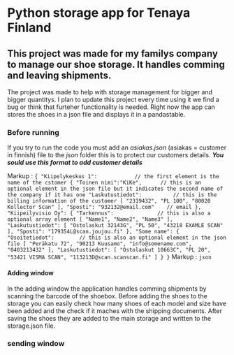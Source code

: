 # Python storage app for Tenaya Finland #

## This project was made for my familys company to manage our shoe storage. It handles comming and leaving shipments. ##

The project was made to help with storage management for bigger and bigger quantitys. I plan to update this project every time using it we find a bug or think that furteher functionality is needed. Right now the app can stores the shoes in a json file and displays it in a pandastable.

### Before running ###

If you try to run the code you must add an _asiakas.json_ (asiakas = customer in finnish) file to the _json_ folder this is to protect our customers details.
___You sould use this format to add customer details___

Markup :  `
{
  "Kiipelykeskus 1":            // the first element is the name of the cstomer
  {
    "Toinen nimi":"KiKe",      // this is an optional element in the json file but it indicates the second name of the company if it has one
    "Laskutustiedot":          // this is the billing information of the customer
    [
      "2319432",
      "PL 100",
      "80020 Kollector Scan"
    ],
    "Sposti": "932132@email.com"    // email
  },
  "Kiipeilyvisio Oy":
  {
    "Tarkennus":              // this is also a optional array element
    [
      "Name1",
      "Name2",
      "Name3"
    ],
    "Laskutustiedot":
     [
       "Ostolaskut 32143G",
       "PL 50",
       "43218 EXAMLE SCAN"
     ],
     "Sposti": "179354L@scan.joujou.fi"
  },
  "Some name":
  {
    "Osoitetiedot":        // this is also an optional element in the json file
    [
      "Peräkatu 72",
      "90213 Kuusamo",
      "info@somename.com",
      "0403213432"
    ],
    "Laskutustiedot":
    [
      "Ostolaskut 10663C",
      "PL 20",
      "53421 VISMA SCAN",
      "113213D@scan.scanscan.fi"
    ]
  }
}
`
Markup : ```json
         ```

#### Adding window ####

In the adding window the application handles comming shipments by scanning the barcode of the shoebox. Before adding the shoes to the storage you can easily check how many shoes of each model and size have been added and the check if it maches with the shipping documents. After saving the shoes they are added to the main storage and written to the storage.json file.

### sending window ###
